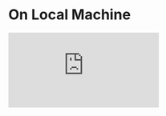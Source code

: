 # On Local Machine

<div
  style={{
    position: 'relative',
    paddingBottom: '64.63195691202873%',
    marginBottom: '20px',
    height: 0
  }}
>
  <iframe
    src="https://www.loom.com/embed/4c9ba39d325e4be38b3d1b9e17ce01f8"
    frameborder="0"
    allowFullScreen="true"
    webkitallowfullscreen="true"
    mozallowfullscreen="true"
    style={{
      position: 'absolute',
      top: 0,
      left: 0,
      width: '100%',
      height: '100%'
    }}
  />
</div>

As an example we are going to run through the steps to get the Next Steps Journey project running in your web browser.

1. Start the gateway and microservices

```shell
nf start
```

2. Start a webserver e.g journeys

```shell
nx run journeys:serve
```

3. In your local browser navigate to [http://localhost:4100](http://localhost:4100)
